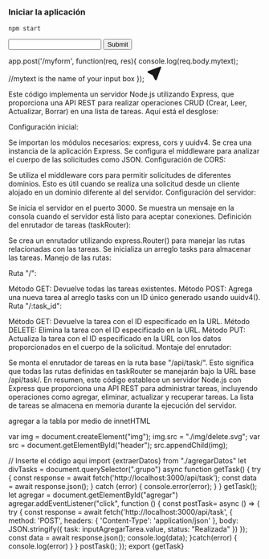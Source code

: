 ### Iniciar la aplicación

```
npm start
```
<form action="/myform" method="POST">
        <input type="text" name="mytext" required />
        <input type="submit" value="Submit" />
    </form>
    app.post('/myform', function(req, res){ 
  console.log(req.body.mytext); //mytext is the name of your input box
});


<svg xmlns="http://www.w3.org/2000/svg" class="icon icon-tabler icon-tabler-location-filled" width="32" height="32" viewBox="0 0 24 24" stroke-width="0.5" stroke="#ffffff" fill="none" stroke-linecap="round" stroke-linejoin="round">
  <path stroke="none" d="M0 0h24v24H0z" fill="none"/>
  <path d="M20.891 2.006l.106 -.006l.13 .008l.09 .016l.123 .035l.107 .046l.1 .057l.09 .067l.082 .075l.052 .059l.082 .116l.052 .096c.047 .1 .077 .206 .09 .316l.005 .106c0 .075 -.008 .149 -.024 .22l-.035 .123l-6.532 18.077a1.55 1.55 0 0 1 -1.409 .903a1.547 1.547 0 0 1 -1.329 -.747l-.065 -.127l-3.352 -6.702l-6.67 -3.336a1.55 1.55 0 0 1 -.898 -1.259l-.006 -.149c0 -.56 .301 -1.072 .841 -1.37l.14 -.07l18.017 -6.506l.106 -.03l.108 -.018z" stroke-width="0" fill="currentColor" />
</svg>








Este código implementa un servidor Node.js utilizando Express, que proporciona una API REST para realizar operaciones CRUD (Crear, Leer, Actualizar, Borrar) en una lista de tareas. Aquí está el desglose:

Configuración inicial:

Se importan los módulos necesarios: express, cors y uuidv4.
Se crea una instancia de la aplicación Express.
Se configura el middleware para analizar el cuerpo de las solicitudes como JSON.
Configuración de CORS:

Se utiliza el middleware cors para permitir solicitudes de diferentes dominios. Esto es útil cuando se realiza una solicitud desde un cliente alojado en un dominio diferente al del servidor.
Configuración del servidor:

Se inicia el servidor en el puerto 3000.
Se muestra un mensaje en la consola cuando el servidor está listo para aceptar conexiones.
Definición del enrutador de tareas (taskRouter):

Se crea un enrutador utilizando express.Router() para manejar las rutas relacionadas con las tareas.
Se inicializa un arreglo tasks para almacenar las tareas.
Manejo de las rutas:

Ruta "/":

Método GET: Devuelve todas las tareas existentes.
Método POST: Agrega una nueva tarea al arreglo tasks con un ID único generado usando uuidv4().
Ruta "/:task_id":

Método GET: Devuelve la tarea con el ID especificado en la URL.
Método DELETE: Elimina la tarea con el ID especificado en la URL.
Método PUT: Actualiza la tarea con el ID especificado en la URL con los datos proporcionados en el cuerpo de la solicitud.
Montaje del enrutador:

Se monta el enrutador de tareas en la ruta base "/api/task/". Esto significa que todas las rutas definidas en taskRouter se manejarán bajo la URL base /api/task/.
En resumen, este código establece un servidor Node.js con Express que proporciona una API REST para administrar tareas, incluyendo operaciones como agregar, eliminar, actualizar y recuperar tareas. La lista de tareas se almacena en memoria durante la ejecución del servidor.








agregar a la tabla por medio de innetHTML

 var img = document.createElement("img");
    img.src = "./img/delete.svg";
    var src = document.getElementById("header");
    src.appendChild(img);



// Inserte el código aquí
import {extraerDatos} from "./agregarDatos"
let divTasks = document.querySelector(".grupo")
async function getTask() {
    try {
      const response = await fetch('http://localhost:3000/api/task');
      const data = await response.json();
    } catch (error) {
      console.error(error);
    }
}
getTask();
let agregar = document.getElementById("agregar")
agregar.addEventListener("click", function () {
  const postTask= async () => {
    try {
        const response = await fetch('http://localhost:3000/api/task', {
          method: 'POST',
          headers: {
            'Content-Type': 'application/json'
          },
          body: JSON.stringify({
            task: inputAgregarTarea.value,
            status: "Realizada"
          })
        });
        const data = await response.json();
        console.log(data);
    }catch(error) {
      console.log(error)
    }
  }
  postTask();
});
export {getTask}